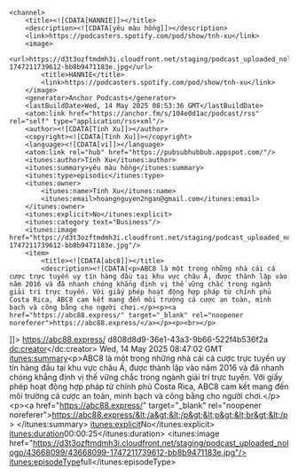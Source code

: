 <?xml version="1.0" encoding="UTF-8"?><rss xmlns:dc="http://purl.org/dc/elements/1.1/" xmlns:content="http://purl.org/rss/1.0/modules/content/" xmlns:atom="http://www.w3.org/2005/Atom" version="2.0" xmlns:itunes="http://www.itunes.com/dtds/podcast-1.0.dtd" xmlns:anchor="https://anchor.fm/xmlns" xmlns:podcast="https://podcastindex.org/namespace/1.0">
	<channel>
		<title><![CDATA[HANNIE]]></title>
		<description><![CDATA[yêu màu hồng]]></description>
		<link>https://podcasters.spotify.com/pod/show/tnh-xu</link>
		<image>
			<url>https://d3t3ozftmdmh3i.cloudfront.net/staging/podcast_uploaded_nologo/43668099/43668099-1747211739612-bb8b9471183e.jpg</url>
			<title>HANNIE</title>
			<link>https://podcasters.spotify.com/pod/show/tnh-xu</link>
		</image>
		<generator>Anchor Podcasts</generator>
		<lastBuildDate>Wed, 14 May 2025 08:53:36 GMT</lastBuildDate>
		<atom:link href="https://anchor.fm/s/104e0d1ac/podcast/rss" rel="self" type="application/rss+xml"/>
		<author><![CDATA[Tính Xu]]></author>
		<copyright><![CDATA[Tính Xu]]></copyright>
		<language><![CDATA[vi]]></language>
		<atom:link rel="hub" href="https://pubsubhubbub.appspot.com/"/>
		<itunes:author>Tính Xu</itunes:author>
		<itunes:summary>yêu màu hồng</itunes:summary>
		<itunes:type>episodic</itunes:type>
		<itunes:owner>
			<itunes:name>Tính Xu</itunes:name>
			<itunes:email>hoangnguyen2ngan@gmail.com</itunes:email>
		</itunes:owner>
		<itunes:explicit>No</itunes:explicit>
		<itunes:category text="Business"/>
		<itunes:image href="https://d3t3ozftmdmh3i.cloudfront.net/staging/podcast_uploaded_nologo/43668099/43668099-1747211739612-bb8b9471183e.jpg"/>
		<item>
			<title><![CDATA[abc8]]></title>
			<description><![CDATA[<p>ABC8 là một trong những nhà cái cá cược trực tuyến uy tín hàng đầu tại khu vực châu Á, được thành lập vào năm 2016 và đã nhanh chóng khẳng định vị thế vững chắc trong ngành giải trí trực tuyến. Với giấy phép hoạt động hợp pháp từ chính phủ Costa Rica, ABC8 cam kết mang đến môi trường cá cược an toàn, minh bạch và công bằng cho người chơi.</p><p><a href="https://abc88.express/" target="_blank" rel="noopener noreferer">https://abc88.express/</a></p><p><br></p>
]]></description>
			<link>https://abc88.express/</link>
			<guid isPermaLink="false">d808d8d9-36e1-43a3-9b66-522f4b536f2a</guid>
			<dc:creator><![CDATA[Tính Xu]]></dc:creator>
			<pubDate>Wed, 14 May 2025 08:47:02 GMT</pubDate>
			<enclosure url="https://anchor.fm/s/104e0d1ac/podcast/play/102638583/https%3A%2F%2Fd3ctxlq1ktw2nl.cloudfront.net%2Fstaging%2F2025-4-14%2Fd2c06a30-bc5a-3372-f73b-4aaa0019d99a.mp3" length="151776" type="audio/mpeg"/>
			<itunes:summary>&lt;p&gt;ABC8 là một trong những nhà cái cá cược trực tuyến uy tín hàng đầu tại khu vực châu Á, được thành lập vào năm 2016 và đã nhanh chóng khẳng định vị thế vững chắc trong ngành giải trí trực tuyến. Với giấy phép hoạt động hợp pháp từ chính phủ Costa Rica, ABC8 cam kết mang đến môi trường cá cược an toàn, minh bạch và công bằng cho người chơi.&lt;/p&gt;&lt;p&gt;&lt;a href=&quot;https://abc88.express/&quot; target=&quot;_blank&quot; rel=&quot;noopener noreferer&quot;&gt;https://abc88.express/&lt;/a&gt;&lt;/p&gt;&lt;p&gt;&lt;br&gt;&lt;/p&gt;
</itunes:summary>
			<itunes:explicit>No</itunes:explicit>
			<itunes:duration>00:00:25</itunes:duration>
			<itunes:image href="https://d3t3ozftmdmh3i.cloudfront.net/staging/podcast_uploaded_nologo/43668099/43668099-1747211739612-bb8b9471183e.jpg"/>
			<itunes:episodeType>full</itunes:episodeType>
		</item>
	</channel>
</rss>
